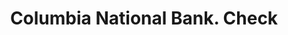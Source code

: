 ---
doi: 10.7916/D8R512RN
date_other: '1899'
date_other_textual: '1899'
form: printed ephemera
genre:
- Checks (bank checks)
name:
- Columbia National Bank
object_in_context_url: https://biggert.cul.columbia.edu/items/view/ave_biggert_00099
subject_hierarchical_geographic:
- Washington, District of Columbia, United States
subject_name:
- Columbia National Bank
title: Columbia National Bank. Check
sort_title: Columbia National Bank. Check
call_number: ave_biggert_00099
coordinates:
- 38.90472222222222,-77.01638888888888
pid: ave_biggert_00099
identifiers: ave_biggert_00099
canvas_id: ldpd:395374
permalink: "/items/ave_biggert_00099/"
layout: iiif-image-page
---